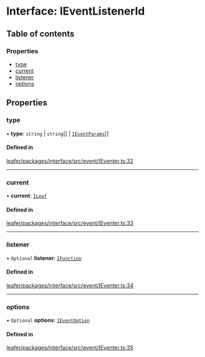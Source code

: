 # Interface: IEventListenerId

## Table of contents

### Properties

- [type](IEventListenerId.md#type)
- [current](IEventListenerId.md#current)
- [listener](IEventListenerId.md#listener)
- [options](IEventListenerId.md#options)

## Properties

### type

• **type**: `string` \| `string`[] \| [`IEventParams`](../modules.md#ieventparams)[]

#### Defined in

[leafer/packages/interface/src/event/IEventer.ts:32](https://github.com/leaferjs/leafer/blob/c7e50b8/packages/interface/src/event/IEventer.ts#L32)

___

### current

• **current**: [`ILeaf`](ILeaf.md)

#### Defined in

[leafer/packages/interface/src/event/IEventer.ts:33](https://github.com/leaferjs/leafer/blob/c7e50b8/packages/interface/src/event/IEventer.ts#L33)

___

### listener

• `Optional` **listener**: [`IFunction`](IFunction.md)

#### Defined in

[leafer/packages/interface/src/event/IEventer.ts:34](https://github.com/leaferjs/leafer/blob/c7e50b8/packages/interface/src/event/IEventer.ts#L34)

___

### options

• `Optional` **options**: [`IEventOption`](../modules.md#ieventoption)

#### Defined in

[leafer/packages/interface/src/event/IEventer.ts:35](https://github.com/leaferjs/leafer/blob/c7e50b8/packages/interface/src/event/IEventer.ts#L35)

